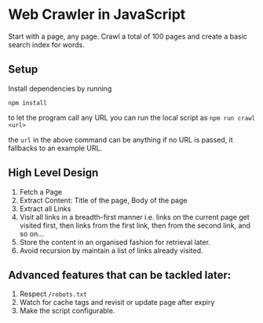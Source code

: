 # Web Crawler in JavaScript

Start with a page, any page. Crawl a total of 100 pages and create a basic search index for words.

## Setup

Install dependencies by running

```npm install```

to let the program call any URL you can run the local script as
```npm run crawl <url>```

the `url` in the above command can be anything if no URL is passed, it fallbacks to an example URL.


## High Level Design

1. Fetch a Page
2. Extract Content: Title of the page, Body of the page
3. Extract all Links
4. Visit all links in a breadth-first manner i.e. links on the current page get visited first, then links from the first link, then from the second link, and so on...
5. Store the content in an organised fashion for retrieval later.
6. Avoid recursion by maintain a list of links already visited.

## Advanced features that can be tackled later:

1. Respect `/robots.txt`
2. Watch for cache tags and revisit or update page after expiry
3. Make the script configurable.
